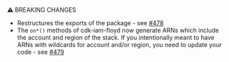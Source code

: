 ⚠️ BREAKING CHANGES

- Restructures the exports of the package - see [#478](https://github.com/udondan/iam-floyd/pull/478)
- The `on*()` methods of cdk-iam-floyd now generate ARNs which include the account and region of the stack. If you intentionally meant to have ARNs with wildcards for account and/or region, you need to update your code - see [#479](https://github.com/udondan/iam-floyd/pull/479)
